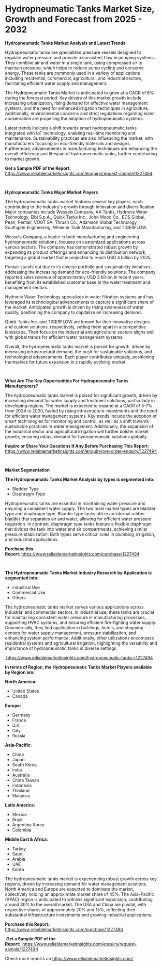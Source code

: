 <p><h1>Hydropneumatic Tanks Market Size, Growth and Forecast from 2025 - 2032</h1></p><p><strong>Hydropneumatic Tanks Market Analysis and Latest Trends</strong></p>
<p><p>Hydropneumatic tanks are specialized pressure vessels designed to regulate water pressure and provide a consistent flow in pumping systems. They combine air and water in a single tank, using compressed air to maintain pressure, which helps to reduce pump cycling and conserve energy. These tanks are commonly used in a variety of applications including residential, commercial, agricultural, and industrial sectors, facilitating efficient water supply and management.</p><p>The Hydropneumatic Tanks Market is anticipated to grow at a CAGR of 6% during the forecast period. Key drivers of this market growth include increasing urbanization, rising demand for effective water management systems, and the need for enhanced irrigation techniques in agriculture. Additionally, environmental concerns and strict regulations regarding water conservation are propelling the adoption of hydropneumatic systems.</p><p>Latest trends indicate a shift towards smart hydropneumatic tanks integrated with IoT technology, enabling real-time monitoring and maintenance. Sustainability practices are also influencing the market, with manufacturers focusing on eco-friendly materials and designs. Furthermore, advancements in manufacturing techniques are enhancing the overall efficiency and lifespan of hydropneumatic tanks, further contributing to market growth.</p></p>
<p><strong>Get a Sample PDF of the Report:&nbsp;</strong> <a href="https://www.reliablemarketinsights.com/enquiry/request-sample/1227494?utm_campaign=2885&utm_medium=2&utm_source=Github&utm_content=ia&utm_term=09042025&utm_id=hydropneumatic-tanks">https://www.reliablemarketinsights.com/enquiry/request-sample/1227494</a></p>
<p>&nbsp;</p>
<p><strong>Hydropneumatic Tanks Major Market Players</strong></p>
<p><p>The hydropneumatic tanks market features several key players, each contributing to the industry's growth through innovation and diversification. Major companies include Wessels Company, AA Tanks, Hydronix Water Technology, Elbi S.p.A., Quick Tanks Inc., John Wood Co., EDS Global, Pearl, Pentair, VOGT SA, Thrush Co., Adamson Global Technology, Southgate Engineering, Wheeler Tank Manufacturing, and TIGERFLOW.</p><p>Wessels Company, a leader in both manufacturing and engineering hydropneumatic solutions, focuses on customized applications across various sectors. The company has demonstrated robust growth by expanding its product offerings and enhancing its distribution network, targeting a global market that is projected to reach USD 4 billion by 2025.</p><p>Pentair stands out due to its diverse portfolio and sustainability initiatives, addressing the increasing demand for eco-friendly solutions. The company reported sales revenue of approximately USD 3 billion in recent years, benefiting from its established customer base in the water treatment and management sectors.</p><p>Hydronix Water Technology specializes in water filtration systems and has leveraged its technological advancements to capture a significant share of the market. Anticipated growth is driven by rising awareness of water quality, positioning the company to capitalize on increasing demand.</p><p>Quick Tanks Inc. and TIGERFLOW are known for their innovative designs and custom solutions, respectively, setting them apart in a competitive landscape. Their focus on the industrial and agricultural sectors aligns well with global trends for efficient water management systems.</p><p>Overall, the hydropneumatic tanks market is poised for growth, driven by increasing infrastructural demand, the push for sustainable solutions, and technological advancements. Each player contributes uniquely, positioning themselves for future expansion in a rapidly evolving market.</p></p>
<p>&nbsp;</p>
<p><strong>What Are The Key Opportunities For Hydropneumatic Tanks Manufacturers?</strong></p>
<p><p>The hydropneumatic tanks market is poised for significant growth, driven by increasing demand for water supply and treatment solutions, particularly in developing regions. The market is expected to expand at a CAGR of 5-7% from 2024 to 2030, fueled by rising infrastructure investments and the need for efficient water management systems. Key trends include the adoption of smart technologies for monitoring and control, as well as a shift towards sustainable practices in water management. Additionally, the expansion of the industrial sector and agricultural irrigation will further bolster market growth, ensuring robust demand for hydropneumatic solutions globally.</p></p>
<p><strong>Inquire or Share Your Questions If Any Before Purchasing This Report:</strong> <a href="https://www.reliablemarketinsights.com/enquiry/pre-order-enquiry/1227494?utm_campaign=2885&utm_medium=2&utm_source=Github&utm_content=ia&utm_term=09042025&utm_id=hydropneumatic-tanks">https://www.reliablemarketinsights.com/enquiry/pre-order-enquiry/1227494</a></p>
<p>&nbsp;</p>
<p><strong>Market Segmentation</strong></p>
<p><strong>The Hydropneumatic Tanks Market Analysis by types is segmented into:</strong></p>
<p><ul><li>Bladder Type</li><li>Diaphragm Type</li></ul></p>
<p><p>Hydropneumatic tanks are essential in maintaining water pressure and ensuring a consistent water supply. The two main market types are bladder type and diaphragm type. Bladder type tanks utilize an internal rubber bladder that separates air and water, allowing for efficient water pressure regulation. In contrast, diaphragm type tanks feature a flexible diaphragm that divides the tank into water and air compartments, achieving similar pressure stabilization. Both types serve critical roles in plumbing, irrigation, and industrial applications.</p></p>
<p><strong>Purchase this Report:&nbsp;</strong><a href="https://www.reliablemarketinsights.com/purchase/1227494?utm_campaign=2885&utm_medium=2&utm_source=Github&utm_content=ia&utm_term=09042025&utm_id=hydropneumatic-tanks">https://www.reliablemarketinsights.com/purchase/1227494</a></p>
<p>&nbsp;</p>
<p><strong>The Hydropneumatic Tanks Market Industry Research by Application is segmented into:</strong></p>
<p><ul><li>Industrial Use</li><li>Commercial Use</li><li>Others</li></ul></p>
<p><p>The hydropneumatic tanks market serves various applications across industrial and commercial sectors. In industrial use, these tanks are crucial for maintaining consistent water pressure in manufacturing processes, supporting HVAC systems, and ensuring efficient fire-fighting water supply. Commercially, they find application in buildings, hotels, and shopping centers for water supply management, pressure stabilization, and enhancing system performance. Additionally, other utilizations encompass residential systems and agricultural irrigation, highlighting the versatility and importance of hydropneumatic tanks in diverse settings.</p></p>
<p><a href="https://www.reliablemarketinsights.com/hydropneumatic-tanks-r1227494?utm_campaign=2885&utm_medium=2&utm_source=Github&utm_content=ia&utm_term=09042025&utm_id=hydropneumatic-tanks">&nbsp;https://www.reliablemarketinsights.com/hydropneumatic-tanks-r1227494</a></p>
<p><strong>In terms of Region, the Hydropneumatic Tanks Market Players available by Region are:</strong></p>
<p>
    <p> <strong> North America: </strong>
        <ul>
            <li>United States</li>
            <li>Canada</li>
        </ul>
        </p> 
    <p> <strong> Europe: </strong>
        <ul>
            <li>Germany</li>
            <li>France</li>
            <li>U.K.</li>
            <li>Italy</li>
            <li>Russia</li>
        </ul>
        </p> 
    <p> <strong> Asia-Pacific: </strong>
        <ul>
            <li>China</li>
            <li>Japan</li>
            <li>South Korea</li>
            <li>India</li>
            <li>Australia</li>
            <li>China Taiwan</li>
            <li>Indonesia</li>
            <li>Thailand</li>
            <li>Malaysia</li>
        </ul>
        </p> 
    <p> <strong> Latin America: </strong>
        <ul>
            <li>Mexico</li>
            <li>Brazil</li>
            <li>Argentina Korea</li>
            <li>Colombia</li>
        </ul>
        </p> 
    <p> <strong> Middle East & Africa: </strong>
        <ul>
            <li>Turkey</li>
            <li>Saudi</li>
            <li>Arabia</li>
            <li>UAE</li>
            <li>Korea</li>
        </ul>
    </p>
    </p>
<p><p>The hydropneumatic tanks market is experiencing robust growth across key regions, driven by increasing demand for water management solutions. North America and Europe are expected to dominate the market, collectively holding an approximate market share of 45%. The Asia-Pacific (APAC) region is anticipated to witness significant expansion, contributing around 30% to the overall market. The USA and China are pivotal, with respective shares of approximately 20% and 15%, reflecting their substantial infrastructure investments and growing industrial applications.</p></p>
<p><strong>Purchase this Report: </strong><a href="https://www.reliablemarketinsights.com/purchase/1227494?utm_campaign=2885&utm_medium=2&utm_source=Github&utm_content=ia&utm_term=09042025&utm_id=hydropneumatic-tanks">https://www.reliablemarketinsights.com/purchase/1227494</a></p>
<p>&nbsp;<strong>Get a Sample PDF of the Report:&nbsp;&nbsp;</strong><a href="https://www.reliablemarketinsights.com/enquiry/request-sample/1227494?utm_campaign=2885&utm_medium=2&utm_source=Github&utm_content=ia&utm_term=09042025&utm_id=hydropneumatic-tanks">https://www.reliablemarketinsights.com/enquiry/request-sample/1227494</a></p>
<p><strong></strong></p>
<p>Check more reports on <a href="https://www.reliablemarketinsights.com/?utm_campaign=2885&utm_medium=2&utm_source=Github&utm_content=ia&utm_term=09042025&utm_id=hydropneumatic-tanks">https://www.reliablemarketinsights.com/</a></p>